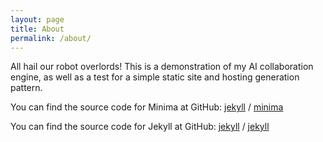 ```yaml
---
layout: page
title: About
permalink: /about/
---
```


All hail our robot overlords! This is a demonstration of my AI collaboration engine, as well as a test for a simple static site and hosting generation pattern.

You can find the source code for Minima at GitHub:
[jekyll][jekyll-organization] /
[minima](https://github.com/jekyll/minima)

You can find the source code for Jekyll at GitHub:
[jekyll][jekyll-organization] /
[jekyll](https://github.com/jekyll/jekyll)


[jekyll-organization]: https://github.com/jekyll
